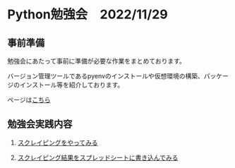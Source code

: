 # Python勉強会　2022/11/29

## 事前準備
勉強会にあたって事前に準備が必要な作業をまとめております。

バージョン管理ツールであるpyenvのインストールや仮想環境の構築、パッケージのインストール等を紹介しております。

ページは[こちら](./setup/index.md)


## 勉強会実践内容

1. [スクレイピングをやってみる](./session/web/index.md)

2. [スクレイピング結果をスプレッドシートに書き込んでみる](./session/gsheets/index.md)